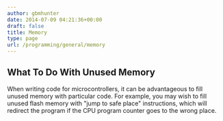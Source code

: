 ```yaml
---
author: gbmhunter
date: 2014-07-09 04:21:36+00:00
draft: false
title: Memory
type: page
url: /programming/general/memory
---
```


## What To Do With Unused Memory

When writing code for microcontrollers, it can be advantageous to fill unused memory with particular code. For example, you may wish to fill unused flash memory with "jump to safe place" instructions, which will redirect the program if the CPU program counter goes to the wrong place.
